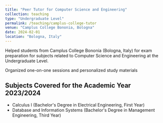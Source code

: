 ```yaml
---
title: "Peer Tutor for Computer Science and Engineering"
collection: teaching
type: "Undergraduate Level"
permalink: /teaching/camplus-college-tutor
venue: "Camplus College Bononia, Bologna"
date: 2024-02-01
location: "Bologna, Italy"
---
```


Helped students from Camplus College Bononia (Bologna, Italy) for exam preparation for subjects related to Computer Science and Engineering at the Undergraduate Level. 

Organized one-on-one sessions and personalized study materials

## Subjects Covered for the Academic Year 2023/2024
* Calculus I (Bachelor's Degree in Electrical Engineering, First Year)
* Database and Information Systems (Bachelor's Degree in Management Engineering, Third Year)